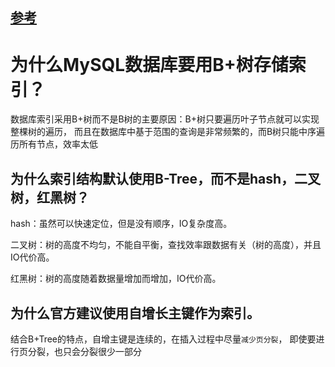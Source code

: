## [参考](http://www.10tiao.com/html/667/201812/2652080677/1.html)

# 为什么MySQL数据库要用B+树存储索引？

数据库索引采用B+树而不是B树的主要原因：B+树只要遍历叶子节点就可以实现整棵树的遍历，
而且在数据库中基于范围的查询是非常频繁的，而B树只能中序遍历所有节点，效率太低


## 为什么索引结构默认使用B-Tree，而不是hash，二叉树，红黑树？

hash：虽然可以快速定位，但是没有顺序，IO复杂度高。

二叉树：树的高度不均匀，不能自平衡，查找效率跟数据有关（树的高度），并且IO代价高。

红黑树：树的高度随着数据量增加而增加，IO代价高。


## 为什么官方建议使用自增长主键作为索引。

结合B+Tree的特点，自增主键是连续的，在插入过程中尽量`减少页分裂`，
即使要进行页分裂，也只会分裂很少一部分
